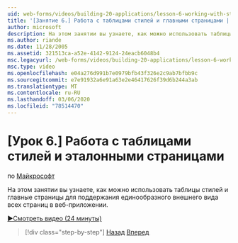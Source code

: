 ```yaml
---
uid: web-forms/videos/building-20-applications/lesson-6-working-with-stylesheets-and-master-pages
title: '[Занятие 6.] Работа с таблицами стилей и главными страницами | Документация Майкрософт'
author: microsoft
description: На этом занятии вы узнаете, как можно использовать таблицы стилей и главные страницы для поддержания единообразного внешнего вида всех страниц в веб-приложении.
ms.author: riande
ms.date: 11/28/2005
ms.assetid: 321513ca-a52e-4142-9124-24eacb6048b4
msc.legacyurl: /web-forms/videos/building-20-applications/lesson-6-working-with-stylesheets-and-master-pages
msc.type: video
ms.openlocfilehash: e04a276d991b7e0979bfb43f326e2c9ab7bfbb9c
ms.sourcegitcommit: e7e91932a6e91a63e2e46417626f39d6b244a3ab
ms.translationtype: MT
ms.contentlocale: ru-RU
ms.lasthandoff: 03/06/2020
ms.locfileid: "78514470"
---
```

# <a name="lesson-6-working-with-stylesheets-and-master-pages"></a>[Урок 6.] Работа с таблицами стилей и эталонными страницами

по [Майкрософт](https://github.com/microsoft)

На этом занятии вы узнаете, как можно использовать таблицы стилей и главные страницы для поддержания единообразного внешнего вида всех страниц в веб-приложении.

[&#9654;Смотреть видео (24 минуты)](https://channel9.msdn.com/Blogs/ASP-NET-Site-Videos/lesson-6-working-with-stylesheets-and-master-pages)

> [!div class="step-by-step"]
> [Назад](lesson-5-debugging-and-tracing-your-website.md)
> [Вперед](lesson-7-databinding-to-user-interface-controls.md)
